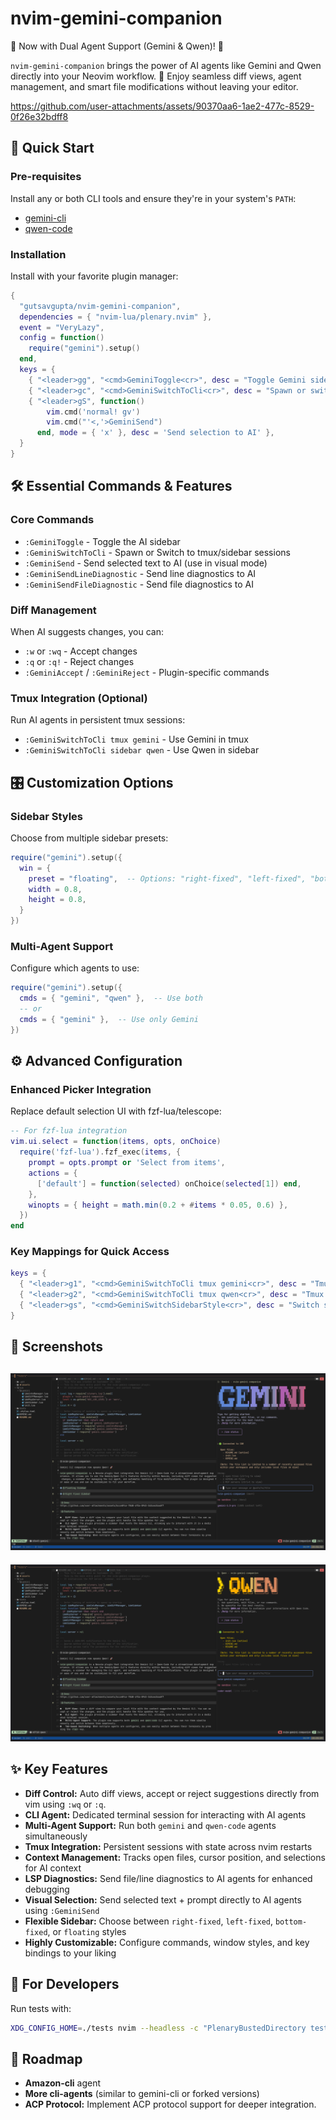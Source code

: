 # nvim-gemini-companion

🚀 Now with Dual Agent Support (Gemini & Qwen)! 🤖

`nvim-gemini-companion` brings the power of AI agents like Gemini and Qwen directly into your Neovim workflow. 🌟 Enjoy seamless diff views, agent management, and smart file modifications without leaving your editor.

https://github.com/user-attachments/assets/90370aa6-1ae2-477c-8529-0f26e32bdff8

## 🚀 Quick Start

### Pre-requisites
Install any or both CLI tools and ensure they're in your system's `PATH`:

*   [gemini-cli](https://github.com/google-gemini/gemini-cli)
*   [qwen-code](https://github.com/QwenLM/qwen-code)

### Installation
Install with your favorite plugin manager:

```lua
{
  "gutsavgupta/nvim-gemini-companion",
  dependencies = { "nvim-lua/plenary.nvim" },
  event = "VeryLazy",
  config = function()
    require("gemini").setup()
  end,
  keys = {
    { "<leader>gg", "<cmd>GeminiToggle<cr>", desc = "Toggle Gemini sidebar" },
    { "<leader>gc", "<cmd>GeminiSwitchToCli<cr>", desc = "Spawn or switch to AI session" },
    { "<leader>gS", function() 
        vim.cmd('normal! gv')
        vim.cmd("'<,'>GeminiSend")
      end, mode = { 'x' }, desc = 'Send selection to AI' },
  }
}
```

## 🛠️ Essential Commands & Features

### Core Commands
- `:GeminiToggle` - Toggle the AI sidebar
- `:GeminiSwitchToCli` - Spawn or Switch to tmux/sidebar sessions
- `:GeminiSend` - Send selected text to AI (use in visual mode)
- `:GeminiSendLineDiagnostic` - Send line diagnostics to AI
- `:GeminiSendFileDiagnostic` - Send file diagnostics to AI

### Diff Management
When AI suggests changes, you can:
- `:w` or `:wq` - Accept changes
- `:q` or `:q!` - Reject changes
- `:GeminiAccept` / `:GeminiReject` - Plugin-specific commands

### Tmux Integration (Optional)
Run AI agents in persistent tmux sessions:
- `:GeminiSwitchToCli tmux gemini` - Use Gemini in tmux
- `:GeminiSwitchToCli sidebar qwen` - Use Qwen in sidebar

## 🎛️ Customization Options

### Sidebar Styles
Choose from multiple sidebar presets:
```lua
require("gemini").setup({
  win = {
    preset = "floating",  -- Options: "right-fixed", "left-fixed", "bottom-fixed", "floating"
    width = 0.8,
    height = 0.8,
  }
})
```

### Multi-Agent Support
Configure which agents to use:
```lua
require("gemini").setup({
  cmds = { "gemini", "qwen" },  -- Use both
  -- or
  cmds = { "gemini" },  -- Use only Gemini
})
```

## ⚙️ Advanced Configuration

### Enhanced Picker Integration
Replace default selection UI with fzf-lua/telescope:
```lua
-- For fzf-lua integration
vim.ui.select = function(items, opts, onChoice)
  require('fzf-lua').fzf_exec(items, {
    prompt = opts.prompt or 'Select from items',
    actions = {
      ['default'] = function(selected) onChoice(selected[1]) end,
    },
    winopts = { height = math.min(0.2 + #items * 0.05, 0.6) },
  })
end
```

### Key Mappings for Quick Access
```lua
keys = {
  { "<leader>g1", "<cmd>GeminiSwitchToCli tmux gemini<cr>", desc = "Tmux Gemini" },
  { "<leader>g2", "<cmd>GeminiSwitchToCli tmux qwen<cr>", desc = "Tmux Qwen" },
  { "<leader>gs", "<cmd>GeminiSwitchSidebarStyle<cr>", desc = "Switch sidebar style" },
}
```

## 📸 Screenshots

![Gemini](https://raw.githubusercontent.com/gutsavgupta/nvim-gemini-companion/main/assets/Gemini-20250928.png)
-------
![Qwen](https://raw.githubusercontent.com/gutsavgupta/nvim-gemini-companion/main/assets/Qwen-20250928.png)

## ✨ Key Features

*   **Diff Control:** Auto diff views, accept or reject suggestions directly from vim using `:wq` or `:q`.
*   **CLI Agent:** Dedicated terminal session for interacting with AI agents
*   **Multi-Agent Support:** Run both `gemini` and `qwen-code` agents simultaneously 
*   **Tmux Integration:** Persistent sessions with state across nvim restarts
*   **Context Management:** Tracks open files, cursor position, and selections for AI context
*   **LSP Diagnostics:** Send file/line diagnostics to AI agents for enhanced debugging
*   **Visual Selection:** Send selected text + prompt directly to AI agents using `:GeminiSend`
*   **Flexible Sidebar:** Choose between `right-fixed`, `left-fixed`, `bottom-fixed`, or `floating` styles
*   **Highly Customizable:** Configure commands, window styles, and key bindings to your liking

## 🔧 For Developers

Run tests with:
```bash
XDG_CONFIG_HOME=./tests nvim --headless -c "PlenaryBustedDirectory tests"
```

## 🔄 Roadmap
* **Amazon-cli** agent 
* **More cli-agents** (similar to gemini-cli or forked versions)
* **ACP Protocol:** Implement ACP protocol support for deeper integration.
